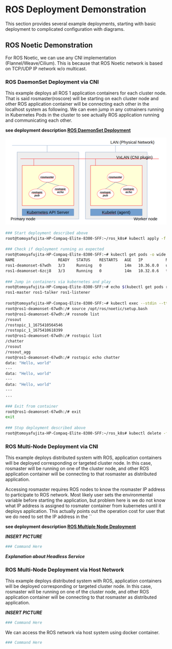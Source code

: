 # ROS Deployment Demonstration

This section provides several example deployments, starting with basic deployment to complicated configuration with diagrams.

## ROS Noetic Demonstration

For ROS Noetic, we can use any CNI implementation (Flannel/Weave/Cilium).
This is because that ROS Noetic network is based on TCP/UDP IP network w/o multicast.

### ROS DaemonSet Deployment via CNI

This example deploys all ROS 1 application containers for each cluster node.
That is said rosmaster(roscore) will be starting on each cluster node and other ROS application container will be connecting each other in the localhost system as following.
We can even jump in any cotnainers running in Kubernetes Pods in the cluster to see actually ROS application running and communicating each other.

**see deployment description [ROS DaemonSet Deployment](./../yaml/ros1-daemonset.yaml)**

![ROS noetic DaemonSet](./../images/ros1_daemonsets.png)

```bash
### Start deployment described above
root@tomoyafujita-HP-Compaq-Elite-8300-SFF:~/ros_k8s# kubectl apply -f ./yaml/ros1-daemonset.yaml

### Check if deployment running as expected
root@tomoyafujita-HP-Compaq-Elite-8300-SFF:~# kubectl get pods -o wide
NAME                   READY   STATUS    RESTARTS   AGE   IP          NODE                                    NOMINATED NODE   READINESS GATES
ros1-deamonset-67wdh   3/3     Running   0          14m   10.36.0.0   ubuntu                                  <none>           <none>
ros1-deamonset-6zcj8   3/3     Running   0          14m   10.32.0.6   tomoyafujita-hp-compaq-elite-8300-sff   <none>           <none>

### Jump in containers via kubernetes and play
root@tomoyafujita-HP-Compaq-Elite-8300-SFF:~# echo $(kubectl get pods ros1-deamonset-67wdh -o jsonpath='{.spec.containers[*].name}')
ros1-master ros1-talker ros1-listener

root@tomoyafujita-HP-Compaq-Elite-8300-SFF:~# kubectl exec --stdin --tty ros1-deamonset-67wdh --container ros1-master -- /bin/bash
root@ros1-deamonset-67wdh:/# source /opt/ros/noetic/setup.bash 
root@ros1-deamonset-67wdh:/# rosnode list
/rosout
/rostopic_1_1675410564546
/rostopic_1_1675410618399
root@ros1-deamonset-67wdh:/# rostopic list
/chatter
/rosout
/rosout_agg
root@ros1-deamonset-67wdh:/# rostopic echo chatter
data: "Hello, world"
---
data: "Hello, world"
---
data: "Hello, world"
---
...

### Exit from container
root@ros1-deamonset-67wdh:/# exit
exit

### Stop deployment described above
root@tomoyafujita-HP-Compaq-Elite-8300-SFF:~/ros_k8s# kubectl delete -f ./yaml/ros1-daemonset.yaml
```

### ROS Multi-Node Deployment via CNI

This example deploys distributed system with ROS, application containers will be deployed corresponding or targeted cluster node.
In this case, rosmaster will be running on one of the cluster node, and other ROS application container will be connecting to that rosmaster as distributed application.

Accessing rosmaster requires ROS nodes to know the rosmaster IP address to participate to ROS network.
Most likely user sets the environmental variable before starting the application, but problem here is we do not know what IP address is assigned to rosmater container from kubernetes until it deploys application.
This actually points out the operation cost for user that we do need to set the IP address in the ``

**see deployment description [ROS Multiple Node Deployment](./../yaml/ros1-multinode.yaml)**

***INSERT PICTURE***

```bash
### Command Here
```

***Explanation about Headless Service***

### ROS Multi-Node Deployment via Host Network

This example deploys distributed system with ROS, application containers will be deployed corresponding or targeted cluster node.
In this case, rosmaster will be running on one of the cluster node, and other ROS application container will be connecting to that rosmaster as distributed application.

***INSERT PICTURE***

```bash
### Command Here
```

We can access the ROS network via host system using docker container.

```bash
### Command Here
```

